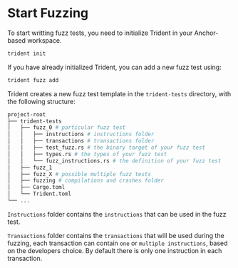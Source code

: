 # Start Fuzzing

To start writting fuzz tests, you need to initialize Trident in your Anchor-based workspace.

```bash
trident init
```

If you have already initialized Trident, you can add a new fuzz test using:

```bash
trident fuzz add
```

Trident creates a new fuzz test template in the `trident-tests` directory, with the following structure:

```bash
project-root
├── trident-tests
│   ├── fuzz_0 # particular fuzz test
│   │   ├── instructions # instructions folder
│   │   ├── transactions # transactions folder
│   │   ├── test_fuzz.rs # the binary target of your fuzz test
│   │   ├── types.rs # the types of your fuzz test
│   │   └── fuzz_instructions.rs # the definition of your fuzz test
│   ├── fuzz_1
│   ├── fuzz_X # possible multiple fuzz tests
│   ├── fuzzing # compilations and crashes folder
│   ├── Cargo.toml
│   └── Trident.toml
└── ...
```


`Instructions` folder contains the `instructions` that can be used in the fuzz test.

`Transactions` folder contains the `transactions` that will be used during the fuzzing, each transaction can contain `one` or `multiple instructions`, based on the developers choice. By default there is only one instruction in each transaction.
